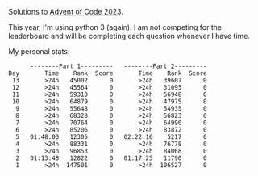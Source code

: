 Solutions to [Advent of Code 2023](https://adventofcode.com/2023).

This year, I'm using python 3 (again). I am not competing for the
leaderboard and will be completing each question whenever I have time.

My personal stats:

```
      --------Part 1---------   --------Part 2---------
Day       Time    Rank  Score       Time    Rank  Score
 13       >24h   45002      0       >24h   39607      0
 12       >24h   45564      0       >24h   31095      0
 11       >24h   59310      0       >24h   56948      0
 10       >24h   64879      0       >24h   47975      0
  9       >24h   55648      0       >24h   54935      0
  8       >24h   68328      0       >24h   56823      0
  7       >24h   70764      0       >24h   64990      0
  6       >24h   85206      0       >24h   83872      0
  5   01:48:00   12305      0   02:22:16    5217      0
  4       >24h   88331      0       >24h   76778      0
  3       >24h   96853      0       >24h   84068      0
  2   01:13:48   12822      0   01:17:25   11790      0
  1       >24h  147501      0       >24h  106527      0
```
